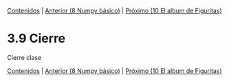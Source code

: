 [Contenidos](../Contenidos.md) \| [Anterior (8 Numpy básico)](07_NumPy_Arrays.md) \| [Próximo (10 El album de Figuritas)](09_Figuritas.md)

# 3.9 Cierre

Cierre clase



[Contenidos](../Contenidos.md) \| [Anterior (8 Numpy básico)](07_NumPy_Arrays.md) \| [Próximo (10 El album de Figuritas)](09_Figuritas.md)

